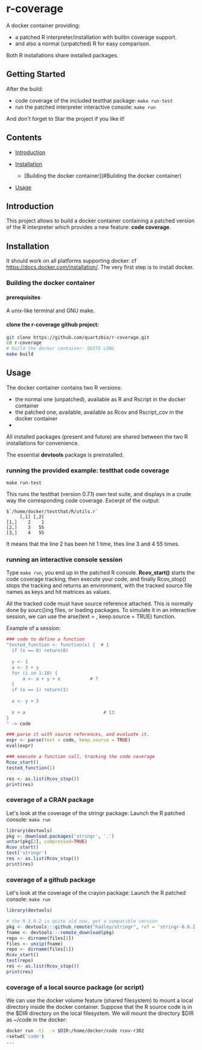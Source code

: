 r-coverage
==========

A docker container providing:
  * a patched R interpreter/installation with builtin coverage support.
  * and also a normal (unpatched) R for easy comparison. 
  
 Both R installations share installed packages.

## Getting Started
After the build:

 * code coverage of the included testthat package: `make run-test`
 * run the patched interpreter interactive console: `make run`

And don't forget to Star the project if you like it!

## Contents

* [Introduction](#Introduction)

* [Installation](#Installation)
	* [Building the docker container](#Building the docker container)

* [Usage](#Usage)

## Introduction

This project allows to build a docker container containing a patched version of the R interpreter
which provides a new feature: **code coverage**.

## Installation

It should work on all platforms supporting docker: cf https://docs.docker.com/installation/.
The very first step is to install docker.

### Building the docker container

#### prerequisites
A unix-like terminal and GNU make.

#### clone the r-coverage github project: 

```bash
git clone https://github.com/quartzbio/r-coverage.git
cd r-coverage
# build the docker container: QUITE LONG
make build
```

## Usage

The docker container contains two R versions:
 * the normal one (unpatched), available as R and Rscript in the docker container
 * the patched one, available, available as Rcov and Rscript_cov in the docker container
 * 
All installed packages (present and future) are shared between the two R installations for convenience.

The essential **devtools** package is preinstalled.



### running the provided example: testthat code coverage

```
make run-test
```
This runs the testthat (version 0.7.1) own test suite, and displays in a crude way the corresponding code coverage.
Excerpt of the output:
```
$`/home/docker/testthat/R/utils.r`
     [,1] [,2]
[1,]    2    1
[2,]    3   55
[3,]    4   55
```
It means that the line 2 has been hit 1 time, thes line 3 and 4 55 times. 

### running an interactive console session
Type `make run`, you end up in the patched R console.
**Rcov_start()** starts the code coverage tracking, then execute your code, and finally  Rcov_stop() stops the 
tracking and returns an environment, with the tracked source file names as keys and hit matrices as values.

All the tracked code must have source reference attached. This is normally done by sourc()ing files, or loading packages. To simulate it in an interactive session, we can use the arse(text = , keep.source = TRUE) function.

Example of a session:
```r
### code to define a function
"tested_function <- function(x) {  # 1
  if (x == 0) return(0)
	
  y <- 1
  a <- 3 + y
  for (i in 1:10) {
	  a <- a + y + x           # 7
  }
  if (x == 1) return(1)
  
  a <- y + 3
  
  x + a                             # 13
}
" -> code

### parse it with source references, and evaluate it.
expr <- parse(text = code, keep.source = TRUE)
eval(expr)

### execute a function call, tracking the code coverage
Rcov_start()
tested_function(1)

res <- as.list(Rcov_stop())
print(res)
```

### coverage of a CRAN package
Let's look at the coverage of the stringr package:
Launch the R patched console: `make run`
```r
library(devtools)
pkg <- download.packages('stringr', '.')
untar(pkg[2], compressed=TRUE)
Rcov_start()
test('stringr')
res <- as.list(Rcov_stop())
print(res)
```

### coverage of a github package
Let's look at the coverage of the crayon package:
Launch the R patched console: `make run`
```r
library(devtools)

# the R-3.0.2 is quite old now, get a compatible version
pkg <- devtools:::github_remote("hadley/stringr", ref = 'stringr-0.6.2')
fname <- devtools:::remote_download(pkg)
repo <- dirname(files[1])
files <- unzip(fname)
repo <- dirname(files[1])
Rcov_start()
test(repo)
res <- as.list(Rcov_stop())
print(res)
```

### coverage of a local source package (or script)
We can use the docker volume feature (shared filesystem) to mount a local directory inside the docker container.
Suppose that the R source code is in the $DIR directory on the local filesystem.
We will mount the directory $DIR as ~/code in the docker:
```bash
docker run -ti  -v $DIR:/home/docker/code rcov-r302
>setwd('code')
...
```











